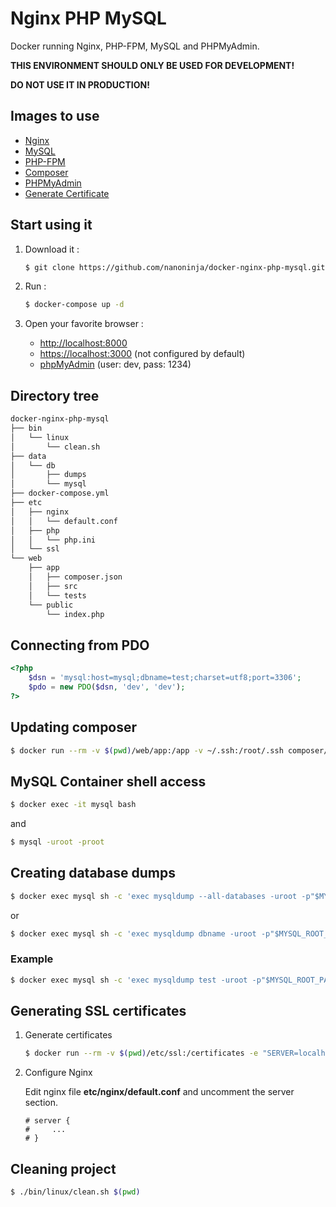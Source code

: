 # Nginx PHP MySQL

Docker running Nginx, PHP-FPM, MySQL and PHPMyAdmin.

**THIS ENVIRONMENT SHOULD ONLY BE USED FOR DEVELOPMENT!**

**DO NOT USE IT IN PRODUCTION!**

## Images to use

* [Nginx](https://hub.docker.com/_/nginx/)
* [MySQL](https://hub.docker.com/_/mysql/)
* [PHP-FPM](https://hub.docker.com/r/nanoninja/php-fpm/)
* [Composer](https://hub.docker.com/r/composer/composer/)
* [PHPMyAdmin](https://hub.docker.com/r/phpmyadmin/phpmyadmin/)
* [Generate Certificate](https://hub.docker.com/r/jacoelho/generate-certificate/)

## Start using it

1. Download it :

    ```sh
    $ git clone https://github.com/nanoninja/docker-nginx-php-mysql.git
    ```

2. Run :

    ```sh
    $ docker-compose up -d
    ```

3. Open your favorite browser :

    * [http://localhost:8000](http://localhost:8000/)
    * [https://localhost:3000](https://localhost:3000/) (not configured by default)
    * [phpMyAdmin](http://localhost:8080/) (user: dev, pass: 1234)

## Directory tree

```sh
docker-nginx-php-mysql
├── bin
│   └── linux
│       └── clean.sh
├── data
│   └── db
│       ├── dumps
│       └── mysql
├── docker-compose.yml
├── etc
│   ├── nginx
│   │   └── default.conf
│   ├── php
│   │   └── php.ini
│   └── ssl
└── web
    ├── app
    │   ├── composer.json
    │   ├── src
    │   └── tests
    └── public
        └── index.php
```

## Connecting from PDO

```php
<?php
    $dsn = 'mysql:host=mysql;dbname=test;charset=utf8;port=3306';
    $pdo = new PDO($dsn, 'dev', 'dev');
?>
```

## Updating composer

```sh
$ docker run --rm -v $(pwd)/web/app:/app -v ~/.ssh:/root/.ssh composer/composer update
```

## MySQL Container shell access

```sh
$ docker exec -it mysql bash
```

and

```sh
$ mysql -uroot -proot
```

## Creating database dumps

```sh
$ docker exec mysql sh -c 'exec mysqldump --all-databases -uroot -p"$MYSQL_ROOT_PASSWORD"' > /some/path/on/your/host/all-databases.sql
```

or

```sh
$ docker exec mysql sh -c 'exec mysqldump dbname -uroot -p"$MYSQL_ROOT_PASSWORD"' > /some/path/on/your/host/dbname.sql
```

### Example

```sh
$ docker exec mysql sh -c 'exec mysqldump test -uroot -p"$MYSQL_ROOT_PASSWORD"' > $(pwd)/data/db/dumps/test.sql
```

## Generating SSL certificates

1. Generate certificates

    ```sh
    $ docker run --rm -v $(pwd)/etc/ssl:/certificates -e "SERVER=localhost" jacoelho/generate-certificate
    ```

2. Configure Nginx

    Edit nginx file **etc/nginx/default.conf** and uncomment the server section.

    ```nginx
    # server {
    #     ...
    # }
    ```

## Cleaning project

```sh
$ ./bin/linux/clean.sh $(pwd)
```

